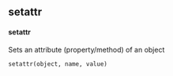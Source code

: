## setattr
#### setattr
Sets an attribute (property/method) of an object
```
setattr(object, name, value)
```